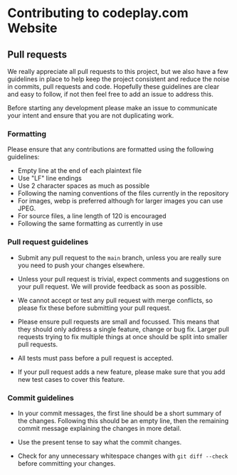 # Contributing to codeplay.com Website

## Pull requests

We really appreciate all pull requests to this project, but we also have a few guidelines in place to help keep the
project consistent and reduce the noise in commits, pull requests and code. Hopefully these guidelines are clear and
easy to follow, if not then feel free to add an issue to address this.

Before starting any development please make an issue to communicate your intent and ensure that you are not duplicating
work.

### Formatting

Please ensure that any contributions are formatted using the following guidelines:

* Empty line at the end of each plaintext file
* Use "LF" line endings
* Use 2 character spaces as much as possible
* Following the naming conventions of the files currently in the repository
* For images, webp is preferred although for larger images you can use JPEG.
* For source files, a line length of 120 is encouraged
* Following the same formatting as currently in use

### Pull request guidelines

* Submit any pull request to the `main` branch, unless you are really sure you need to push your changes elsewhere.

* Unless your pull request is trivial, expect comments and suggestions on your pull request. We will provide feedback as
  soon as possible.

* We cannot accept or test any pull request with merge conflicts, so please fix these before submitting your pull
  request.

* Please ensure pull requests are small and focussed. This means that they should only address a single feature, change
  or bug fix. Larger pull requests trying to fix multiple things at once should be split into smaller pull requests.

* All tests must pass before a pull request is accepted.

* If your pull request adds a new feature, please make sure that you add new test cases to cover this feature.

### Commit guidelines

* In your commit messages, the first line should be a short summary of the changes. Following this should be an empty
  line, then the remaining commit message explaining the changes in more detail.

* Use the present tense to say what the commit changes.

* Check for any unnecessary whitespace changes with `git diff --check` before committing your changes.
